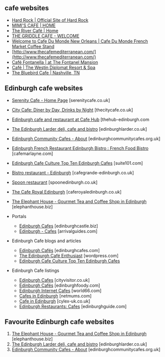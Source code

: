 ## cafe websites
* [Hard Rock | Official Site of Hard Rock](http://www.hardrock.com/)
* [MIMI'S CAFE | HOME](http://www.mimiscafe.com/Default.aspx)
* [The River Café | Home](http://www.rivercafe.com/)
* [THE GRIDDLE CAFE - WELCOME](http://www.thegriddlecafe.com/index.html)
* [Welcome to Cafe Du Monde New Orleans | Cafe Du Monde French Market Coffee Stand](http://cafedumonde.com/)
* [http://www.thecafemediterranean.com/](http://www.thecafemediterranean.com/)
* [Café Fontanella | at The Fontanel Mansion](http://cafefontanella.fontanelmansion.com/)
* [Café | The Westin Diplomat Resort & Spa](http://www.diplomatresort.com/Cafe)
* [The Bluebird Cafe | Nashville, TN](http://www.bluebirdcafe.com/)

## Edinburgh cafe websites

* [Serenity Cafe - Home Page](http://www.serenitycafe.co.uk/) [serenitycafe.co.uk]
* [City Cafe: Diner by Day, Drinks by Night](http://www.thecitycafe.co.uk/) [thecitycafe.co.uk]
* [Edinburgh cafe and restaurant at Cafe Hub](http://www.thehub-edinburgh.com/cafe/) [thehub-edinburgh.com
* [The Edinburgh Larder deli, cafe and bistro](http://www.edinburghlarder.co.uk/deli_cafe.php?page_id=3) [edinburghlarder.co.uk]
* [Edinburgh Community Cafes - About](http://www.edinburghcommunitycafes.org.uk/index.html) [edinburghcommunitycafes.org.uk]
* [Edinburgh French Restaurant Edinburgh Bistro : French Food Bistro](http://cafemarlayne.com/) [cafemarlayne.com]
* [Edinburgh Cafe Culture Top Ten Edinburgh Cafes](http://suite101.com/a/edinburgh-cafe-culture-top-ten-edinburgh-cafes-a175204) [suite101.com]
* [Bistro restaurant - Edinburgh](http://www.cafegrande-edinburgh.co.uk/) [cafegrande-edinburgh.co.uk]
* [Spoon restaurant](http://www.spoonedinburgh.co.uk/) [spoonedinburgh.co.uk]
* [The Cafe Royal Edinburgh](http://www.caferoyaledinburgh.co.uk/) [caferoyaledinburgh.co.uk]
* [The Elephant House - Gourmet Tea and Coffee Shop in Edinburgh](http://www.elephanthouse.biz/) [elephanthouse.biz]

* Portals
  * [Edinburgh Cafes](http://www.edinburghcastle.biz/cafes.html) [edinburghcastle.biz]
  * [Edinburgh - Cafes](http://www.arrivalguides.com/en/Travelguides/Europe/United%20Kingdom/EDINBURGH/cafes) [arrivalguides.com]

* Edinburgh Cafe blogs and articles
  * [Edinburgh Cafés](http://edinburghcafes.com/) [edinburghcafes.com]
  * [The Edinburgh Café Enthusiast](https://edinburghcafeenthusiast.wordpress.com/) [wordpress.com]
  * [Edinburgh Cafe Culture Top Ten Edinburgh Cafes](http://suite101.com/a/edinburgh-cafe-culture-top-ten-edinburgh-cafes-a175204)


* Edinburgh Cafe listings
  * [Edinburgh Cafes](http://www.cityvisitor.co.uk/edinburgh/cafes.html) [cityvisitor.co.uk]
  * [Edinburgh Cafés](www.edinburghfoody.com/edinburgh-cafes/) [edinburghfoody.com]
  * [Edinburgh Internet Cafes](http://www.world66.com/europe/unitedkingdom/scotland/edinburgh/cybercafes) [world66.com]
  * [Cafes in Edinburgh](http://www.netmums.com/edinburgh/local/index/restaurants-pubs-and-cafes/cafes) [netmums.com]
  * [Cafe in Edinburgh](http://www.cylex-uk.co.uk/edinburgh/cafe.html) [cylex-uk.co.uk]
  * [Edinburgh Restaurants: Cafes](http://www.edinburghguide.com/venues/restaurants/cafes) [edinburghguide.com]

## Favourite Edinburgh cafe websites

1. [The Elephant House - Gourmet Tea and Coffee Shop in Edinburgh](http://www.elephanthouse.biz/) [elephanthouse.biz]
2. [The Edinburgh Larder deli, cafe and bistro](http://www.edinburghlarder.co.uk/deli_cafe.php?page_id=3) [edinburghlarder.co.uk]
3. [Edinburgh Community Cafes - About](http://www.edinburghcommunitycafes.org.uk/index.html) [edinburghcommunitycafes.org.uk]
